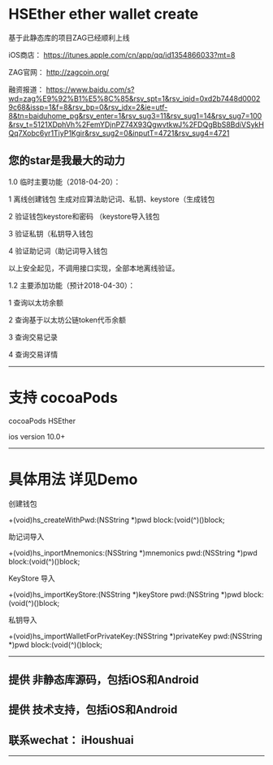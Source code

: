 # HSEther ether wallet create 
基于此静态库的项目ZAG已经顺利上线

iOS商店： https://itunes.apple.com/cn/app/qq/id1354866033?mt=8

ZAG官网： http://zagcoin.org/

融资报道： https://www.baidu.com/s?wd=zag%E9%92%B1%E5%8C%85&rsv_spt=1&rsv_iqid=0xd2b7448d00029c68&issp=1&f=8&rsv_bp=0&rsv_idx=2&ie=utf-8&tn=baiduhome_pg&rsv_enter=1&rsv_sug3=11&rsv_sug1=14&rsv_sug7=100&rsv_t=5121XDphVh%2FemYDjnPZ74X93QgwvtkwJ%2FDQgBbS8BdiVSykHQq7Xobc6yr1TiyP1Kgir&rsv_sug2=0&inputT=4721&rsv_sug4=4721

## 您的star是我最大的动力

1.0 临时主要功能（2018-04-20）：

1 离线创建钱包 生成对应算法助记词、私钥、keystore（生成钱包

2 验证钱包keystore和密码 （keystore导入钱包

3 验证私钥（私钥导入钱包

4 验证助记词（助记词导入钱包

以上安全起见，不调用接口实现，全部本地离线验证。


1.2 主要添加功能（预计2018-04-30）：

1 查询以太坊余额

2 查询基于以太坊公链token代币余额

3 查询交易记录

4 查询交易详情

------------------------------------------------
# 支持 cocoaPods

cocoaPods HSEther

ios version 10.0+

------------------------------------------------
# 具体用法 详见Demo
创建钱包

+(void)hs_createWithPwd:(NSString *)pwd block:(void(^)()block;
                  
 助记词导入
 
+(void)hs_inportMnemonics:(NSString *)mnemonics pwd:(NSString *)pwd block:(void(^)()block;

 KeyStore 导入
 
+(void)hs_importKeyStore:(NSString *)keyStore pwd:(NSString *)pwd block:(void(^)()block;

私钥导入

+(void)hs_importWalletForPrivateKey:(NSString *)privateKey pwd:(NSString *)pwd block:(void(^)()block;
                              
                              

------------------------------------------------
## 提供 非静态库源码，包括iOS和Android
## 提供 技术支持，包括iOS和Android
## 联系wechat： iHoushuai
------------------------------------------------
                              
                  
